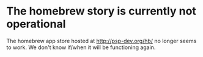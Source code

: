 # The homebrew story is currently not operational

The homebrew app store hosted at http://psp-dev.org/hb/ no longer seems to work. We don't know if/when it will be functioning again.
